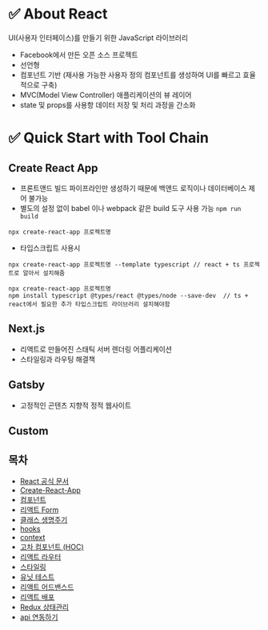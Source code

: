 # ✅ About React
UI(사용자 인터페이스)를 만들기 위한 JavaScript 라이브러리
- Facebook에서 만든 오픈 소스 프로젝트
- 선언형
- 컴포넌트 기반 (재사용 가능한 사용자 정의 컴포넌트를 생성하여 UI를 빠르고 효율적으로 구축)
- MVC(Model View Controller) 애플리케이션의 뷰 레이어
- state 및 props를 사용항 데이터 저장 및 처리 과정을 간소화


# ✅ Quick Start with Tool Chain
## Create React App
- 프론트앤드 빌드 파이프라인만 생성하기 때문에 백앤드 로직이나 데이터베이스 제어 불가능
- 별도의 설정 없이 babel 이나 webpack 같은 build 도구 사용 가능 `npm run build`
```
npx create-react-app 프로젝트명
```
* 타입스크립트 사용시
```
npx create-react-app 프로젝트명 --template typescript // react + ts 프로젝트로 알아서 설치해줌
```
```
npx create-react-app 프로젝트명
npm install typescript @types/react @types/node --save-dev  // ts + react에서 필요한 추가 타입스크립트 라이브러리 설치해야함
```
## Next.js
- 리액트로 만들어진 스태틱 서버 렌더링 어플리케이션
- 스타일링과 라우팅 해결책

## Gatsby
- 고정적인 곤텐츠 지향적 정적 웹사이트

## Custom

## 목차
- [React 공식 문서](https://ko.reactjs.org/docs/hello-world.html)
- [Create-React-App](https://github.com/014ee/TIL/blob/main/react/cra.md)
- [컴포넌트](https://github.com/014ee/TIL/blob/main/react/component.md)
- [리액트 Form](https://github.com/014ee/TIL/blob/main/react/form.md)
- [클래스 생명주기](https://github.com/014ee/TIL/blob/main/react/life-cycle.md)
- [hooks](https://github.com/014ee/TIL/blob/main/react/hooks.md)
- [context](https://github.com/014ee/TIL/blob/main/react/context.md)
- [고차 컴포넌트 (HOC)](https://github.com/014ee/TIL/blob/main/react/hoc.md)
- [리액트 라우터](https://github.com/014ee/TIL/blob/main/react/router.md)
- [스타일링](https://github.com/014ee/TIL/blob/main/react/style.md)
- [유닛 테스트](https://github.com/014ee/TIL/blob/main/react/react-testing.md)
- [리액트 어드밴스드](https://github.com/014ee/TIL/blob/main/react/react-advanced.md)
- [리액트 배포](https://github.com/014ee/TIL/blob/main/react/deploy-react.md)
- [Redux 상태관리](https://github.com/014ee/TIL/blob/main/react/redux.md)
- [api 연동하기](https://github.com/014ee/TIL/blob/main/react/react-api.md)
